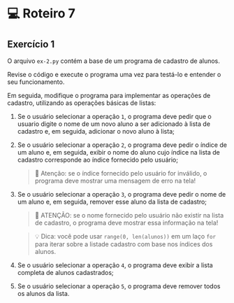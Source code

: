 # 💻 Roteiro 7

## Exercício 1

O arquivo `ex-2.py` contém a base de um programa de cadastro de alunos.

Revise o código e execute o programa uma vez para testá-lo e entender o seu funcionamento.

Em seguida, modifique o programa para implementar as operações de cadastro, utilizando as operações básicas de listas:

1. Se o usuário selecionar a operação `1`, o programa deve pedir que o usuario digite o nome de um novo aluno a ser adicionado à lista de cadastro e, em seguida, adicionar o novo aluno à lista;
2. Se o usuário selecionar a operação `2`, o programa deve pedir o índice de um aluno e, em seguida, exibir o nome do aluno cujo índice na lista de cadastro corresponde ao índice fornecido pelo usuário;
    
    > 🚨 Atenção: se o índice fornecido pelo usuário for inválido, o programa deve mostrar uma mensagem de erro na tela!

3. Se o usuário selecionar a operação `3`, o programa deve pedir o nome de um aluno e, em seguida, remover esse aluno da lista de cadastro;

    > 🚨 ATENÇÃO: se o nome fornecido pelo usuário não existir na lista de cadastro, o programa deve mostrar essa informação na tela!

    > 💡 Dica: você pode usar `range(0, len(alunos))` em um laço `for` para iterar sobre a listade cadastro com base nos índices dos alunos.

4. Se o usuário selecionar a operação `4`, o programa deve exibir a lista completa de alunos cadastrados;
5. Se o usuário selecionar a operação `5`, o programa deve remover todos os alunos da lista.
